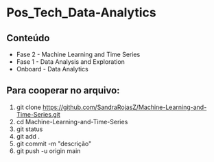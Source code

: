# Pos_Tech_Data-Analytics

## Conteúdo
- Fase 2 - Machine Learning and Time Series 
- Fase 1 - Data Analysis and Exploration 
- Onboard - Data Analytics

## Para cooperar no arquivo:
1. git clone https://github.com/SandraRojasZ/Machine-Learning-and-Time-Series.git
2. cd Machine-Learning-and-Time-Series
3. git status
4. git add .
5. git commit -m "descrição"
6. git push -u origin main
